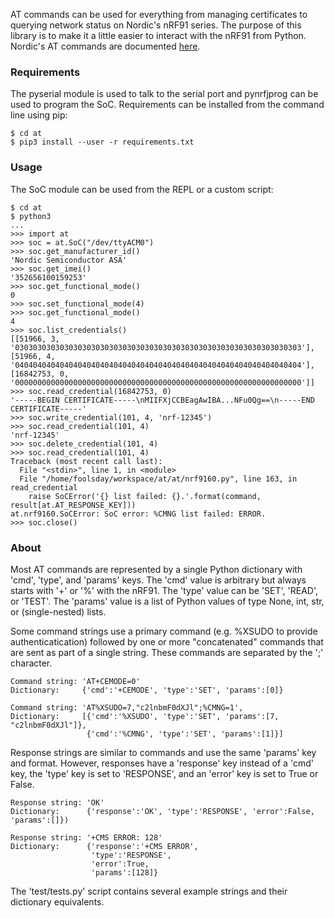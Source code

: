 AT commands can be used for everything from managing certificates to querying network status on Nordic's nRF91 series. The purpose of this library is to make it a little easier to interact with the nRF91 from Python. Nordic's AT commands are documented [here](https://infocenter.nordicsemi.com/pdf/nrf91_at_commands_v0.7.pdf).

### Requirements
The pyserial module is used to talk to the serial port and pynrfjprog can be used to program the SoC. Requirements can be installed from the command line using pip:
```
$ cd at
$ pip3 install --user -r requirements.txt
```

### Usage
The SoC module can be used from the REPL or a custom script:

```
$ cd at
$ python3
...
>>> import at
>>> soc = at.SoC("/dev/ttyACM0")
>>> soc.get_manufacturer_id()
'Nordic Semiconductor ASA'
>>> soc.get_imei()
'352656100159253'
>>> soc.get_functional_mode()
0
>>> soc.set_functional_mode(4)
>>> soc.get_functional_mode()
4
>>> soc.list_credentials()
[[51966, 3, '0303030303030303030303030303030303030303030303030303030303030303'], [51966, 4, '0404040404040404040404040404040404040404040404040404040404040404'], [16842753, 0, '0000000000000000000000000000000000000000000000000000000000000000']]
>>> soc.read_credential(16842753, 0)
'-----BEGIN CERTIFICATE-----\nMIIFXjCCBEagAwIBA...NFu0Qg==\n-----END CERTIFICATE-----'
>>> soc.write_credential(101, 4, 'nrf-12345')
>>> soc.read_credential(101, 4)
'nrf-12345'
>>> soc.delete_credential(101, 4)
>>> soc.read_credential(101, 4)
Traceback (most recent call last):
  File "<stdin>", line 1, in <module>
  File "/home/foolsday/workspace/at/at/nrf9160.py", line 163, in read_credential
    raise SoCError('{} list failed: {}.'.format(command, result[at.AT_RESPONSE_KEY]))
at.nrf9160.SoCError: SoC error: %CMNG list failed: ERROR.
>>> soc.close()
```

### About
Most AT commands are represented by a single Python dictionary with 'cmd', 'type', and 'params' keys. The 'cmd' value is arbitrary but always starts with '+' or '%' with the nRF91. The 'type' value can be 'SET', 'READ', or 'TEST'. The 'params' value is a list of Python values of type None, int, str, or (single-nested) lists.

Some command strings use a primary command (e.g. %XSUDO to provide authenticatication) followed by one or more "concatenated" commands that are sent as part of a single string. These commands are separated by the ';' character.

    Command string: 'AT+CEMODE=0'
    Dictionary:     {'cmd':'+CEMODE', 'type':'SET', 'params':[0]}

    Command string: 'AT%XSUDO=7,"c2lnbmF0dXJl";%CMNG=1',
    Dictionary:     [{'cmd':'%XSUDO', 'type':'SET', 'params':[7, "c2lnbmF0dXJl"]},
                     {'cmd':'%CMNG', 'type':'SET', 'params':[1]}]

Response strings are similar to commands and use the same 'params' key and format. However, responses have a 'response' key instead of a 'cmd' key, the 'type' key is set to 'RESPONSE', and an 'error' key is set to True or False.

    Response string: 'OK'
    Dictionary:      {'response':'OK', 'type':'RESPONSE', 'error':False, 'params':[]})

    Response string: '+CMS ERROR: 128'
    Dictionary:      {'response':'+CMS ERROR',
                      'type':'RESPONSE',
                      'error':True,
                      'params':[128]}

The 'test/tests.py' script contains several example strings and their dictionary equivalents.
